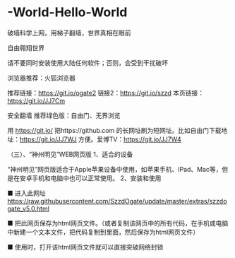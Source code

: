 # -World-Hello-World 

破墙科学上网，用梯子翻墙，世界真相在眼前

自由翱翔世界

请不要同时安装使用大陆任何软件；否则，会受到干扰破坏

浏览器推荐：火狐浏览器

推荐链接：https://git.io/ogate2  链接2：https://git.io/szzd  本页链接：https://git.io/JJ7Cm

安全翻墙  推荐绿色版：自由门、无界浏览

用 https://git.io/ 把https://github.com 的长网址刷为短网址。比如自由门下载地址：https://git.io/JJ7WJ 方便。爱博TV：https://git.io/JJ7W4

（三）、“神州明见”WEB网页版
1、适合的设备

“神州明见”网页版适合于Apple苹果设备中使用，如苹果手机、IPad、Mac等，但是在安卓手机和电脑中也可以正常使用。
2、安装和使用

■ 进入此网址 https://raw.githubusercontent.com/SzzdOgate/update/master/extras/szzdogate_v5.0.html

■ 把此网页保存为html网页文件。（或者复制该网页中的所有代码，在手机或电脑中新建一个文本文件，把代码复制到里面，然后保存为html网页文件）

■ 使用时，打开该html网页文件就可以直接突破网络封锁
